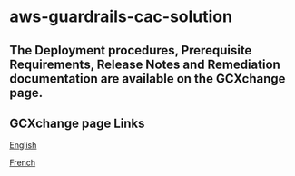 # aws-guardrails-cac-solution

## The Deployment procedures, Prerequisite Requirements, Release Notes and Remediation documentation are available on the GCXchange page.

## GCXchange page Links
[English](https://gcxgce.sharepoint.com/teams/10001628/SitePages/AWS%20Compliance%20as%20Code.aspx?e=xpeDGg&share=Ef_KEBAcfjdAnH0TRl9no3EBj6WQDDNp1_DopGPS-Ihobw)

[French](https://gcxgce.sharepoint.com/teams/10001628/SitePages/FR_AWS%20Compliance%20as%20Code.aspx?csf=1&web=1&share=EbxoKhGcnuJGvIM9VtAfgEUBDdLwP0cVuZa_O3yz8jm60Q&e=Y4MyRB)
